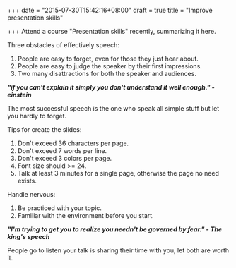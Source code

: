 +++
date = "2015-07-30T15:42:16+08:00"
draft = true
title = "Improve presentation skills"

+++
Attend a course "Presentation skills" recently, summarizing it here.

Three obstacles of effectively speech:

1. People are easy to forget, even for those they just hear about.
2. People are easy to judge the speaker by their first impressions.
3. Two many disattractions for both the speaker and audiences.

***"if you can't explain it simply you don't understand it well enough." - einstein***

<!--more-->

The most successful speech is the one who speak all simple stuff but let you hardly to forget.

Tips for create the slides:

1. Don't exceed 36 characters per page.
2. Don't exceed 7 words per line.
3. Don't exceed 3 colors per page.
4. Font size should >= 24.
5. Talk at least 3 minutes for a single page, otherwise the page no need exists.

Handle nervous:

1. Be practiced with your topic.
2. Familiar with the environment before you start.

***"I'm trying to get you to realize you needn't be governed by fear." - The king's speech***

People go to listen your talk is sharing their time with you, let both are worth it.
